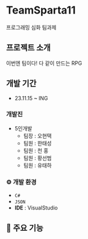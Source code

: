 # TeamSparta11

프로그래밍 심화 팀과제

## 프로젝트 소개

이번엔 팀이다! 다 같이 만드는 RPG

## 개발 기간

- 23.11.15 ~ ING

### 개발진

- 5인개발
  - 팀장 : 오현택
  - 팀원 : 한태성
  - 팀원 : 천 홍
  - 팀원 : 황선범
  - 팀원 : 유태하

### ⚙️ 개발 환경

- `C#`
- `JSON`
- **IDE** : VisualStudio

## 📌 주요 기능
